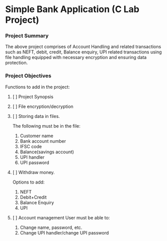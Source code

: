 # Simple Bank Application (C Lab Project)

### Project Summary

The above project comprises of Account Handling and related transactions such as NEFT, debit, credit, Balance enquiry, UPI related transactions using file handling equipped with necessary encryption and ensuring data protection.

### Project Objectives
Functions to add in the project: 

1. [ ] Project Synopsis
2. [ ] File encryption/decryption

3. [ ] Storing data in files.

   The following must be in the file:
   
   1. Customer name
   2. Bank account number
   3. IFSC code
   4. Balance(savings account)
   5. UPI handler
   6. UPI password


4. [ ] Withdraw money.

   Options to add:
   
   1. NEFT
   2. Debit+Credit
   3. Balance Enquiry
   4. UPI


5. [ ] Account management
   User must be able to:
   1. Change name, password, etc.
   2. Change UPI handler/change UPI password
